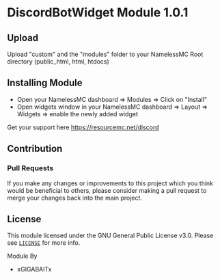 # DiscordBotWidget Module 1.0.1
## Upload
Upload "custom" and the "modules" folder to your NamelessMC Root directory (public_html, html, htdocs)

## Installing Module
- Open your NamelessMC dashboard => Modules => Click on "Install"
- Open widgets window in your NamelessMC dashboard => Layout => Widgets => enable the newly added widget

Get your support here https://resourcemc.net/discord

## Contribution
### Pull Requests
If you make any changes or improvements to this project which you think would be beneficial to others, please consider making a pull request to merge your changes back into the main project.

## License
This module licensed under the GNU General Public License v3.0. Please see  [`LICENSE`](https://github.com/GIGABAIT-Official/DiscordBotWidget/blob/main/LICENSE) for more info.

Module By
- xGIGABAITx

